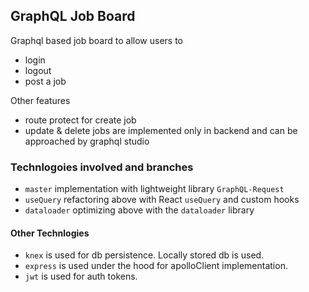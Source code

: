 ## GraphQL Job Board

Graphql based job board to allow users to 

- login
- logout
- post a job

Other features

- route protect for create job
- update & delete jobs are implemented only in backend and can be approached by graphql studio

### Technlogoies involved and branches

- `master` implementation with lightweight library `GraphQL-Request`
- `useQuery` refactoring above with React `useQuery` and custom hooks
- `dataloader` optimizing above with the `dataloader` library

#### Other Technlogies 

- `knex` is used for db persistence. Locally stored db is used.
- `express` is used under the hood for apolloClient implementation.
- `jwt` is used for auth tokens.

